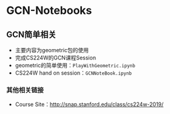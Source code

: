 # GCN-Notebooks

## GCN简单相关

- 主要内容为geometric包的使用
- 完成CS224W的GCN课程Session
- geometric的简单使用：`PlayWithGeometric.ipynb`
- CS224W hand on session：`GCNNoteBook.ipynb`

### 其他相关链接

- Course Site：http://snap.stanford.edu/class/cs224w-2019/
